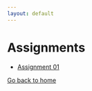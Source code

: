 ```yaml
---
layout: default 
---
```



# [](#assignments) Assignments

* [Assignment 01](./assets/assignments/01/Stats285-Assignment01.tar.gz)    


[Go back to home](./)
